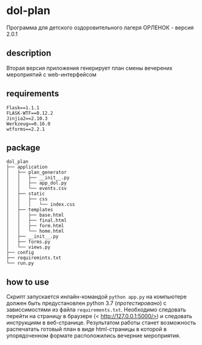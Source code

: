 # dol-plan
Программа для детского оздоровительного лагеря ОРЛЕНОК - версия 2.0.1

## description
Вторая версия приложения генерирует план смены вечерених мероприятий с web-интерфейсом 

## requirements

```
Flask==1.1.1
FLASK-WTF==0.12.2
Jinjia2==2.10.3
Werkzeug==0.16.0
wtforms==2.2.1
```

## package

```
dol_plan
├── application
│   ├── plan_generator
│   │   ├── __init__.py
│   │   ├── app_dol.py
│   │   └── events.csv
│   ├── static
│   │   ├── css
│   │   │   └── index.css
│   ├── templates
│   │   ├── base.html
│   │   ├── final.html
│   │   ├── form.html
│   │   └── home.html
│   ├── __init__.py
│   ├── forms.py
│   └── views.py
├── config
├── requiremints.txt
└── run.py
```

## how to use
Cкрипт запускается инлайн-командой ```python app.py``` на компьютере должен быть предустановлен python 3.7 (*протестировано*) с зависсимостями из файла `requirements.txt`. Необходимо следовать перейти на страницу в браузере (< http://127.0.0.1:5000/>) и следовать инструкциям в веб-странице. Результатом работы станет возможность распечатать готовый план в виде html-страницы в которой в упорядоченном формате расположились вечерние мероприятия.
